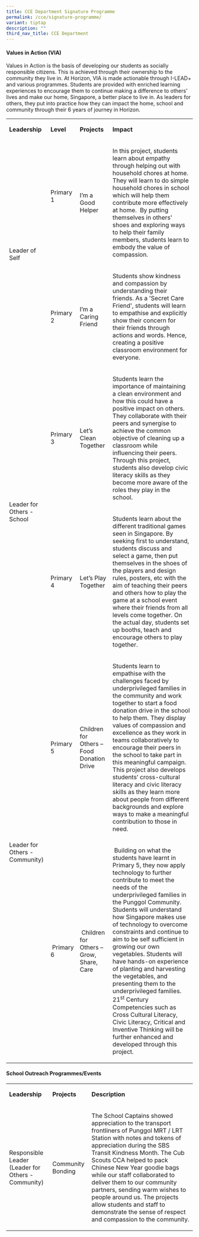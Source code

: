 ```yaml
---
title: CCE Department Signature Programme
permalink: /cce/signature-programme/
variant: tiptap
description: ""
third_nav_title: CCE Department
---
```

<p></p>
<h4><strong>Values in Action (VIA)</strong></h4>
<p>Values in Action is the basis of developing our students as socially responsible
citizens. This is achieved through their ownership to the community they
live in. At Horizon, VIA is made actionable through I-LEAD+ and various
programmes. Students are provided with enriched learning experiences to
encourage them to continue making a difference to others’ lives and make
our home, Singapore, a better place to live in. As leaders for others,
they put into practice how they can impact the home, school and community
through their 6 years of journey in Horizon.</p>
<table style="minWidth: 100px">
<colgroup>
<col>
<col>
<col>
<col>
</colgroup>
<tbody>
<tr>
<td rowspan="1" colspan="1">
<p><strong>Leadership</strong>
</p>
</td>
<td rowspan="1" colspan="1">
<p><strong>Level</strong>
</p>
</td>
<td rowspan="1" colspan="1">
<p><strong>Projects</strong>
</p>
</td>
<td rowspan="1" colspan="1">
<p><strong>Impact</strong>
</p>
</td>
</tr>
<tr>
<td rowspan="2" colspan="1">
<p>Leader of Self</p>
</td>
<td rowspan="1" colspan="1">
<p>Primary 1</p>
<p>&nbsp;</p>
</td>
<td rowspan="1" colspan="1">
<p>I’m a Good Helper</p>
</td>
<td rowspan="1" colspan="1">
<p>In this project, students learn about empathy through helping out with
household chores at home. They will learn to do simple household chores
in school which will help them contribute more effectively at home.&nbsp;
By putting themselves in others' shoes and exploring ways to help their
family members, students learn to embody the value of compassion.</p>
</td>
</tr>
<tr>
<td rowspan="1" colspan="1">
<p>Primary 2</p>
</td>
<td rowspan="1" colspan="1">
<p>I’m a Caring Friend</p>
</td>
<td rowspan="1" colspan="1">
<p>Students show kindness and compassion by understanding their friends.
As a 'Secret Care Friend', students will learn to empathise and explicitly
show their concern for their friends through actions and words. Hence,
creating a positive classroom environment for everyone.</p>
</td>
</tr>
<tr>
<td rowspan="2" colspan="1">
<p>Leader for Others - School</p>
</td>
<td rowspan="1" colspan="1">
<p>Primary 3</p>
</td>
<td rowspan="1" colspan="1">
<p>Let’s Clean Together</p>
</td>
<td rowspan="1" colspan="1">
<p>Students learn the importance of maintaining a clean environment and how
this could have a positive impact on others. They collaborate with their
peers and synergise to achieve the common objective of cleaning up a classroom
while influencing their peers. Through this project, students also develop
civic literacy skills as they become more aware of the roles they play
in the school.</p>
</td>
</tr>
<tr>
<td rowspan="1" colspan="1">
<p>Primary 4</p>
</td>
<td rowspan="1" colspan="1">
<p>Let’s Play Together</p>
</td>
<td rowspan="1" colspan="1">
<p>Students learn about the different traditional games seen in Singapore.
By seeking first to understand, students discuss and select a game, then
put themselves in the shoes of the players and design rules, posters, etc
with the aim of teaching their peers and others how to play the game at
a school event where their friends from all levels come together. On the
actual day, students set up booths, teach and encourage others to play
together.</p>
</td>
</tr>
<tr>
<td rowspan="2" colspan="1">
<p>Leader for Others - Community)</p>
<p>&nbsp;</p>
</td>
<td rowspan="1" colspan="1">
<p>Primary 5</p>
</td>
<td rowspan="1" colspan="1">
<p>Children for Others – Food Donation Drive</p>
</td>
<td rowspan="1" colspan="1">
<p>Students learn to empathise with the challenges faced by underprivileged
families in the community and work together to start a food donation drive
in the school to help them. They display values of compassion and excellence
as they work in teams collaboratively to encourage their peers in the school
to take part in this meaningful campaign. This project also develops students’
cross-cultural literacy and civic literacy skills as they learn more about
people from different backgrounds and explore ways to make a meaningful
contribution to those in need.</p>
</td>
</tr>
<tr>
<td rowspan="1" colspan="1">
<p>&nbsp;Primary 6</p>
</td>
<td rowspan="1" colspan="1">
<p>&nbsp;Children for Others – Grow, Share, Care</p>
</td>
<td rowspan="1" colspan="1">
<p>&nbsp;Building on what the students have learnt in Primary 5, they now
apply technology to further contribute to meet the needs of the underprivileged
families in the Punggol Community. Students will understand how Singapore
makes use of technology to overcome constraints and continue to aim to
be self sufficient in growing our own vegetables. Students will have hands-on
experience of planting and harvesting the vegetables, and presenting them
to the underprivileged families. 21<sup>st</sup> Century Competencies such
as Cross Cultural Literacy, Civic Literacy, Critical and Inventive Thinking
will be further enhanced and developed through this project.</p>
</td>
</tr>
</tbody>
</table>
<h4><strong>School Outreach Programmes/Events</strong></h4>
<table style="minWidth: 75px">
<colgroup>
<col>
<col>
<col>
</colgroup>
<tbody>
<tr>
<td rowspan="1" colspan="1">
<p><strong>Leadership</strong>
</p>
</td>
<td rowspan="1" colspan="1">
<p><strong>Projects</strong>
</p>
</td>
<td rowspan="1" colspan="1">
<p><strong>Description</strong>
</p>
</td>
</tr>
<tr>
<td rowspan="1" colspan="1">
<p>Responsible Leader
<br>(Leader for Others - Community)</p>
</td>
<td rowspan="1" colspan="1">
<p>Community Bonding</p>
</td>
<td rowspan="1" colspan="1">
<p>The School Captains showed appreciation to the transport frontliners of
Punggol MRT / LRT Station with notes and tokens of appreciation during
the SBS Transit Kindness Month. The Cub Scouts CCA helped to pack Chinese
New Year goodie bags while our staff collaborated to deliver them to our
community partners, sending warm wishes to people around us. The projects
allow students and staff to demonstrate the sense of respect and compassion
to the community.</p>
</td>
</tr>
</tbody>
</table>
<p></p>